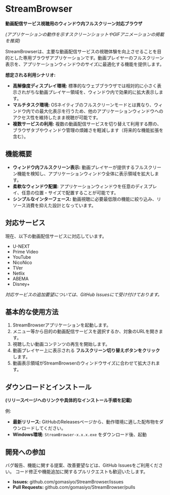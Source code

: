 # StreamBrowser

**動画配信サービス視聴用のウィンドウ内フルスクリーン対応ブラウザ**

*(アプリケーションの動作を示すスクリーンショットやGIFアニメーションの掲載を推奨)*

StreamBrowserは、主要な動画配信サービスの視聴体験を向上させることを目的とした専用ブラウザアプリケーションです。動画プレイヤーのフルスクリーン表示を、アプリケーションウィンドウのサイズに最適化する機能を提供します。

**想定される利用シナリオ:**

*   **高解像度ディスプレイ環境:** 標準的なウェブブラウザでは相対的に小さく表示されがちな動画プレイヤー領域を、ウィンドウ内で効果的に拡大表示します。
*   **マルチタスク環境:** OSネイティブのフルスクリーンモードとは異なり、ウィンドウ内での最大化表示を行うため、他のアプリケーションウィンドウへのアクセス性を維持したまま視聴が可能です。
*   **複数サービスの利用:** 複数の動画配信サービスを切り替えて利用する際の、ブラウザタブやウィンドウ管理の煩雑さを軽減します（将来的な機能拡張を含む）。

## 機能概要

*   **ウィンドウ内フルスクリーン表示:** 動画プレイヤーが提供するフルスクリーン機能を検知し、アプリケーションウィンドウ全体に表示領域を拡大します。
*   **柔軟なウィンドウ配置:** アプリケーションウィンドウを任意のディスプレイ、任意の位置・サイズで配置することが可能です。
*   **シンプルなインターフェース:** 動画視聴に必要最低限の機能に絞り込み、リソース消費を抑えた設計となっています。

## 対応サービス

現在、以下の動画配信サービスに対応しています。

*   U-NEXT
*   Prime Video
*   YouTube
*   NicoNico
*   TVer
*   Netlix
*   ABEMA
*   Disney+

*対応サービスの追加要望については、GitHub Issuesにて受け付けております。*

## 基本的な使用方法

1.  StreamBrowserアプリケーションを起動します。
2.  メニュー等から目的の動画配信サービスを選択するか、対象のURLを開きます。
3.  視聴したい動画コンテンツの再生を開始します。
4.  動画プレイヤー上に表示される **フルスクリーン切り替えボタンをクリック** します。
5.  動画表示領域がStreamBrowserのウィンドウサイズに合わせて拡大されます。

## ダウンロードとインストール

**(リリースページへのリンクや具体的なインストール手順を記載)**

例:
*   **最新リリース:** GitHubのReleasesページから、動作環境に適した配布物をダウンロードしてください。
*   **Windows環境:** `StreamBrowser-x.x.x.exe` をダウンロード後、起動

## 開発への参加

バグ報告、機能に関する提案、改善要望などは、GitHub Issuesをご利用ください。
コード修正や機能追加に関するプルリクエストも歓迎いたします。

*   **Issues:** github.com/gomasiyo/StreamBrowser/issues
*   **Pull Requests:** github.com/gomasiyo/StreamBrowser/pulls
